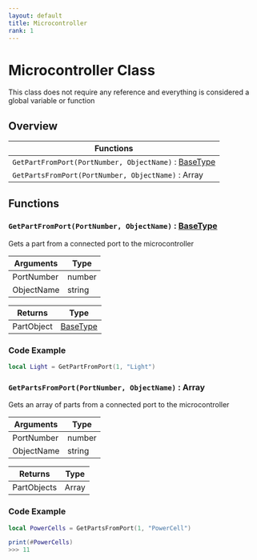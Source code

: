 ```yaml
---
layout: default
title: Microcontroller
rank: 1
---
```


# Microcontroller Class

This class does not require any reference and everything is considered a global variable or function

## Overview

| Functions                                                                                                                          |
| ---------------------------------------------------------------------------------------------------------------------------------- |
| `GetPartFromPort(PortNumber, ObjectName)` : [BaseType](https://realbongochongo.github.io/cosmicjunk.lua/docs/types/base/basetype)  |
| `GetPartsFromPort(PortNumber, ObjectName)` : Array                                                                                 |

## Functions

### `GetPartFromPort(PortNumber, ObjectName)` : [BaseType](https://realbongochongo.github.io/cosmicjunk.lua/docs/types/base/basetype)

Gets a part from a connected port to the microcontroller

| Arguments     | Type   |
| ------------- | ------ |
| PortNumber    | number |
| ObjectName    | string |

| Returns       | Type                                                                                  |
| ------------- | ------------------------------------------------------------------------------------- |
| PartObject    | [BaseType](https://realbongochongo.github.io/cosmicjunk.lua/docs/types/base/basetype) |

### Code Example

```lua
local Light = GetPartFromPort(1, "Light")
```

### `GetPartsFromPort(PortNumber, ObjectName)` : Array

Gets an array of parts from a connected port to the microcontroller

| Arguments     | Type   |
| ------------- | ------ |
| PortNumber    | number |
| ObjectName    | string |

| Returns       | Type  |
| ------------- | ----- |
| PartObjects   | Array |

### Code Example

```lua
local PowerCells = GetPartsFromPort(1, "PowerCell")

print(#PowerCells)
>>> 11
```